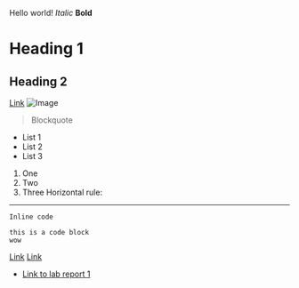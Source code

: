 Hello world!
*Italic*
**Bold**
# Heading 1
## Heading 2
[Link](https://www.google.com/)
![Image](https://hips.hearstapps.com/hmg-prod.s3.amazonaws.com/images/dog-puppy-on-garden-royalty-free-image-1586966191.jpg)
> Blockquote
* List 1
* List 2
* List 3
1. One
2. Two
3. Three
Horizontal rule:
---
`Inline code`
```
this is a code block
wow
```
>
[Link](lab-report-1-week-2.html)
[Link](https://pranay-jha.github.io/cse15l-lab-reports/lab-report-1-week-2.html)

* [Link to lab report 1](https://pranay-jha.github.io/cse15l-lab-reports/report_1/lab-report-1-week-2.html)